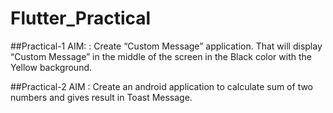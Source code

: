 # Flutter_Practical

##Practical-1
AIM: : Create “Custom Message” application. That will display “Custom Message” in the middle of the screen in the Black color with the Yellow background.

##Practical-2
AIM : Create an android application to calculate sum of two numbers and gives result in Toast Message.
